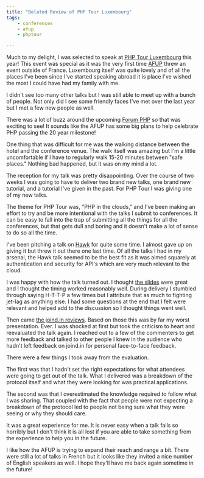 ```yaml
---
title: "Belated Review of PHP Tour Luxembourg"
tags:
    - conferences
    - afup
    - phptour

---
```


Much to my delight, I was selected to speak at [PHP Tour Luxembourg](http://www.afup.org/pages/phptourluxembourg2015/) this year! This event was special as it was the very first time [AFUP](http://www.afup.org/) threw an event outside of France. Luxembourg itself was quite lovely and of all the places I've been since I've started speaking abroad it is place I've wished the most I could have had my family with me.

I didn't see too many other talks but I was still able to meet up with a bunch of people. Not only did I see some friendly faces I've met over the last year but I met a few new people as well.

There was a lot of buzz around the upcoming [Forum PHP](http://www.afup.org/pages/forumphp2015/) so that was exciting to see! It sounds like the AFUP has some big plans to help celebrate PHP passing the 20 year milestone!

One thing that was difficult for me was the walking distance between the hotel and the conference venue. The walk itself was amazing but I'm a little uncomfortable if I have to regularly walk 15-20 minutes between "safe places." Nothing bad happened, but it was on my mind a lot.

The reception for my talk was pretty disappointing. Over the course of two weeks I was going to have to deliver two brand new talks, one brand new tutorial, and a tutorial I've given in the past. For PHP Tour I was giving one of my new talks.

The theme for PHP Tour was, "PHP in the clouds," and I've been making an effort to try and be more intentional with the talks I submit to conferences. It can be easy to fall into the trap of submitting all the things for all the conferences, but that gets dull and boring and it doesn't make a lot of sense to do so all the time.

I've been pitching a talk on [Hawk](https://github.com/hueniverse/hawk) for quite some time. I almost gave up on giving it but threw it out there one last time. Of all the talks I had in my arsenal, the Hawk talk seemed to be the best fit as it was aimed squarely at authentication and security for API's which are very much relevant to the cloud.

I was happy with how the talk turned out. I thought [the slides](https://beau.io/talks/2015/05/12/securing-your-http-api-with-hawk-phptour-luxembourg-2015/) were great and I thought the timing worked reasonably well. During delivery I stumbled through saying H-T-T-P a few times but I attribute that as much to fighting jet-lag as anything else. I had some questions at the end that I felt were relevant and helped add to the discussion so I thought things went well.

Then came [the joind.in reviews](https://joind.in/14270). Based on those this was by far my worst presentation. Ever. I was shocked at first but took the criticism to heart and reevaluated the talk again. I reached out to a few of the commenters to get more feedback and talked to other people I knew in the audience who hadn't left feedback on joind.in for personal face-to-face feedback.

There were a few things I took away from the evaluation.

The first was that I hadn't set the right expectations for what attendees were going to get out of the talk. What I delivered was a breakdown of the protocol itself and what they were looking for was practical applications.

The second was that I overestimated the knowledge required to follow what I was sharing. That coupled with the fact that people were not expecting a breakdown of the protocol led to people not being sure what they were seeing or why they should care.

It was a great experience for me. It is never easy when a talk fails so horribly but I don't think it is all lost if you are able to take something from the experience to help you in the future.

I like how the AFUP is trying to expand their reach and range a bit. There were still a lot of talks in French but it looks like they invited a nice number of English speakers as well. I hope they'll have me back again sometime in the future!